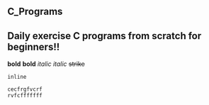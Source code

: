 ## C_Programs
## Daily exercise C programs from scratch for beginners!! 
**bold**
__bold__
*italic*
_italic_
~~strike~~

`inline`
```mjfdlejcnhnricyfjkdmdjcn
cecfrgfvcrf
rvfcfffffff
```

